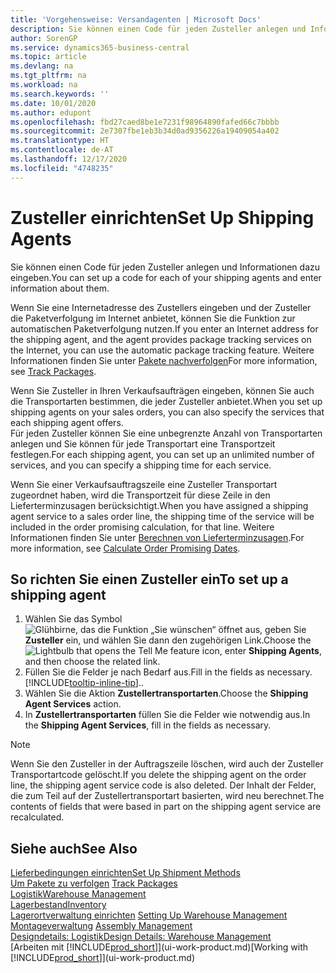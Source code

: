 ```yaml
---
title: 'Vorgehensweise: Versandagenten | Microsoft Docs'
description: Sie können einen Code für jeden Zusteller anlegen und Informationen dazu eingeben.
author: SorenGP
ms.service: dynamics365-business-central
ms.topic: article
ms.devlang: na
ms.tgt_pltfrm: na
ms.workload: na
ms.search.keywords: ''
ms.date: 10/01/2020
ms.author: edupont
ms.openlocfilehash: fbd27caed8be1e7231f98964890fafed66c7bbbb
ms.sourcegitcommit: 2e7307fbe1eb3b34d0ad9356226a19409054a402
ms.translationtype: HT
ms.contentlocale: de-AT
ms.lasthandoff: 12/17/2020
ms.locfileid: "4748235"
---
```

# <a name="set-up-shipping-agents"></a><span data-ttu-id="db5f8-103">Zusteller einrichten</span><span class="sxs-lookup"><span data-stu-id="db5f8-103">Set Up Shipping Agents</span></span>
<span data-ttu-id="db5f8-104">Sie können einen Code für jeden Zusteller anlegen und Informationen dazu eingeben.</span><span class="sxs-lookup"><span data-stu-id="db5f8-104">You can set up a code for each of your shipping agents and enter information about them.</span></span>  

<span data-ttu-id="db5f8-105">Wenn Sie eine Internetadresse des Zustellers eingeben und der Zusteller die Paketverfolgung im Internet anbietet, können Sie die Funktion zur automatischen Paketverfolgung nutzen.</span><span class="sxs-lookup"><span data-stu-id="db5f8-105">If you enter an Internet address for the shipping agent, and the agent provides package tracking services on the Internet, you can use the automatic package tracking feature.</span></span> <span data-ttu-id="db5f8-106">Weitere Informationen finden Sie unter [Pakete nachverfolgen](sales-how-track-packages.md)</span><span class="sxs-lookup"><span data-stu-id="db5f8-106">For more information, see [Track Packages](sales-how-track-packages.md).</span></span>

<span data-ttu-id="db5f8-107">Wenn Sie Zusteller in Ihren Verkaufsaufträgen eingeben, können Sie auch die Transportarten bestimmen, die jeder Zusteller anbietet.</span><span class="sxs-lookup"><span data-stu-id="db5f8-107">When you set up shipping agents on your sales orders, you can also specify the services that each shipping agent offers.</span></span>  
<span data-ttu-id="db5f8-108">Für jeden Zusteller können Sie eine unbegrenzte Anzahl von Transportarten anlegen und Sie können für jede Transportart eine Transportzeit festlegen.</span><span class="sxs-lookup"><span data-stu-id="db5f8-108">For each shipping agent, you can set up an unlimited number of services, and you can specify a shipping time for each service.</span></span>  

<span data-ttu-id="db5f8-109">Wenn Sie einer Verkaufsauftragszeile eine Zusteller Transportart zugeordnet haben, wird die Transportzeit für diese Zeile in den Lieferterminzusagen berücksichtigt.</span><span class="sxs-lookup"><span data-stu-id="db5f8-109">When you have assigned a shipping agent service to a sales order line, the shipping time of the service will be included in the order promising calculation, for that line.</span></span> <span data-ttu-id="db5f8-110">Weitere Informationen finden Sie unter [Berechnen von Lieferterminzusagen](sales-how-to-calculate-order-promising-dates.md).</span><span class="sxs-lookup"><span data-stu-id="db5f8-110">For more information, see [Calculate Order Promising Dates](sales-how-to-calculate-order-promising-dates.md).</span></span>

## <a name="to-set-up-a-shipping-agent"></a><span data-ttu-id="db5f8-111">So richten Sie einen Zusteller ein</span><span class="sxs-lookup"><span data-stu-id="db5f8-111">To set up a shipping agent</span></span>  
1.  <span data-ttu-id="db5f8-112">Wählen Sie das Symbol ![Glühbirne, das die Funktion „Sie wünschen“ öffnet](media/ui-search/search_small.png "Tell Me-Funktion") aus, geben Sie **Zusteller** ein, und wählen Sie dann den zugehörigen Link.</span><span class="sxs-lookup"><span data-stu-id="db5f8-112">Choose the ![Lightbulb that opens the Tell Me feature](media/ui-search/search_small.png "Tell me what you want to do") icon, enter **Shipping Agents**, and then choose the related link.</span></span>  
2.  <span data-ttu-id="db5f8-113">Füllen Sie die Felder je nach Bedarf aus.</span><span class="sxs-lookup"><span data-stu-id="db5f8-113">Fill in the fields as necessary.</span></span> [!INCLUDE[tooltip-inline-tip](includes/tooltip-inline-tip_md.md)]<span data-ttu-id="db5f8-114">.</span><span class="sxs-lookup"><span data-stu-id="db5f8-114">.</span></span>  
3.  <span data-ttu-id="db5f8-115">Wählen Sie die Aktion **Zustellertransportarten**.</span><span class="sxs-lookup"><span data-stu-id="db5f8-115">Choose the **Shipping Agent Services** action.</span></span>
4. <span data-ttu-id="db5f8-116">In **Zustellertransportarten** füllen Sie die Felder wie notwendig aus.</span><span class="sxs-lookup"><span data-stu-id="db5f8-116">In the **Shipping Agent Services**, fill in the fields as necessary.</span></span>

> [!NOTE]  
>  <span data-ttu-id="db5f8-117">Wenn Sie den Zusteller in der Auftragszeile löschen, wird auch der Zusteller Transportartcode gelöscht.</span><span class="sxs-lookup"><span data-stu-id="db5f8-117">If you delete the shipping agent on the order line, the shipping agent service code is also deleted.</span></span> <span data-ttu-id="db5f8-118">Der Inhalt der Felder, die zum Teil auf der Zustellertransportart basierten, wird neu berechnet.</span><span class="sxs-lookup"><span data-stu-id="db5f8-118">The contents of fields that were based in part on the shipping agent service are recalculated.</span></span>  

## <a name="see-also"></a><span data-ttu-id="db5f8-119">Siehe auch</span><span class="sxs-lookup"><span data-stu-id="db5f8-119">See Also</span></span>
[<span data-ttu-id="db5f8-120">Lieferbedingungen einrichten</span><span class="sxs-lookup"><span data-stu-id="db5f8-120">Set Up Shipment Methods</span></span>](sales-how-set-up-shipment-methods.md)  
<span data-ttu-id="db5f8-121">[Um Pakete zu verfolgen](sales-how-track-packages.md)  </span><span class="sxs-lookup"><span data-stu-id="db5f8-121">[Track Packages](sales-how-track-packages.md)  </span></span>  
[<span data-ttu-id="db5f8-122">Logistik</span><span class="sxs-lookup"><span data-stu-id="db5f8-122">Warehouse Management</span></span>](warehouse-manage-warehouse.md)  
[<span data-ttu-id="db5f8-123">Lagerbestand</span><span class="sxs-lookup"><span data-stu-id="db5f8-123">Inventory</span></span>](inventory-manage-inventory.md)  
<span data-ttu-id="db5f8-124">[Lagerortverwaltung einrichten](warehouse-setup-warehouse.md)   </span><span class="sxs-lookup"><span data-stu-id="db5f8-124">[Setting Up Warehouse Management](warehouse-setup-warehouse.md)   </span></span>  
<span data-ttu-id="db5f8-125">[Montageverwaltung](assembly-assemble-items.md)  </span><span class="sxs-lookup"><span data-stu-id="db5f8-125">[Assembly Management](assembly-assemble-items.md)  </span></span>  
[<span data-ttu-id="db5f8-126">Designdetails: Logistik</span><span class="sxs-lookup"><span data-stu-id="db5f8-126">Design Details: Warehouse Management</span></span>](design-details-warehouse-management.md)  
<span data-ttu-id="db5f8-127">[Arbeiten mit [!INCLUDE[prod_short](includes/prod_short.md)]](ui-work-product.md)</span><span class="sxs-lookup"><span data-stu-id="db5f8-127">[Working with [!INCLUDE[prod_short](includes/prod_short.md)]](ui-work-product.md)</span></span>  
